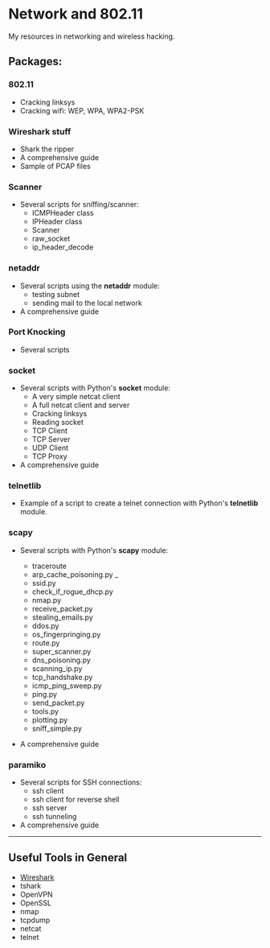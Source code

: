 # Network and 802.11

My resources in networking and wireless hacking.

## Packages:

### 802.11

- Cracking linksys
- Cracking wifi: WEP, WPA, WPA2-PSK


### Wireshark stuff

- Shark the ripper
- A comprehensive guide
- Sample of PCAP files

### Scanner

- Several scripts for sniffing/scanner:
    * ICMPHeader class
    * IPHeader class
    * Scanner
    * raw_socket
    * ip_header_decode

### netaddr

- Several scripts using the **netaddr** module:
    * testing subnet
    * sending mail to the local network
- A comprehensive guide

### Port Knocking

- Several scripts

### socket

- Several scripts with Python's **socket** module:
    * A very simple netcat client
    * A full netcat client and server
    * Cracking linksys
    * Reading socket
    * TCP Client
    * TCP Server
    * UDP Client
    * TCP Proxy
- A comprehensive guide


### telnetlib

- Example of a script to create a telnet connection with Python's **telnetlib** module.



### scapy

- Several scripts with Python's **scapy** module:
    * traceroute
    * arp_cache_poisoning.py  _
    * ssid.py
    * check_if_rogue_dhcp.py
    * nmap.py
    * receive_packet.py
    * stealing_emails.py
    * ddos.py
    * os_fingerpringing.py
    * route.py
    * super_scanner.py
    * dns_poisoning.py
    * scanning_ip.py
    * tcp_handshake.py
    * icmp_ping_sweep.py
    * ping.py
    * send_packet.py
    * tools.py
    * plotting.py
    * sniff_simple.py

- A comprehensive guide


### paramiko

- Several scripts for SSH connections:
    * ssh client
    * ssh client for reverse shell
    * ssh server
    * ssh tunneling
- A comprehensive guide


---

## Useful Tools in General

- [Wireshark](http://bt3gl.github.io/wiresharking-for-fun-or-profit.html)
- tshark
- OpenVPN
- OpenSSL
- nmap
- tcpdump
- netcat
- telnet
